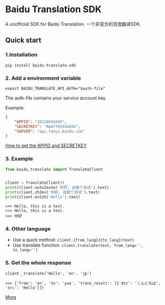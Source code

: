 # Baidu Translation SDK

A unofficial SDK for Baidu Translation. 一个非官方的百度翻译SDK.


## Quick start

### 1.Installation

```
pip install baidu-translate-sdk
```


### 2. Add a environment variable

```
export BAIDU_TRANSLATE_API_AUTH="$auth-file"
```

The auth-file contains your service account key.

Example:
```json
{
    "APPID": "20129XXXXXX",
    "SECRETKEY": "NpAf7XXXXXXXX",
    "SERVER": "api.fanyi.baidu.com"
}
```

[How to get the APPID and SECRETKEY](https://api.fanyi.baidu.com/api/trans/product/index)


### 3. Example

```python
from baidu_translate import TranslateClient


client = TranslateClient()
print(client.auto2auto('你好, 这是个测试').text)
print(client.zh2en('你好, 这是个测试').text)
print(client.en2zh('Hello').text)
```

```
>>> Hello, this is a test.
>>> Hello, this is a test.
>>> 你好
```

### 4. Other language

- Use a quick method: `client.{from_lang}2{to_lang}(text)`
- Use translate function: `client.translate(text, from_lang='', to_lang='')`


### 5. Get the whole response
```
client._translate('Hello', 'en', 'jp')
```
```
>>> {'from': 'en', 'to': 'yue', 'trans_result': [{'dst': 'こんにちは', 'src': 'Hello'}]}
```


[More](https://api.fanyi.baidu.com/api/trans/product/apidoc)